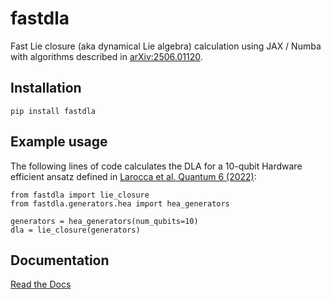 # fastdla

Fast Lie closure (aka dynamical Lie algebra) calculation using JAX / Numba with algorithms described
in [arXiv:2506.01120](https://arxiv.org/abs/2506.01120).

## Installation

```pip install fastdla```

## Example usage

The following lines of code calculates the DLA for a 10-qubit Hardware efficient ansatz defined in [Larocca et al. Quantum 6 (2022)](https://quantum-journal.org/papers/q-2022-09-29-824/):

```
from fastdla import lie_closure
from fastdla.generators.hea import hea_generators

generators = hea_generators(num_qubits=10)
dla = lie_closure(generators)
```

## Documentation

[Read the Docs](https://fastdla.readthedocs.io/en/latest/)

